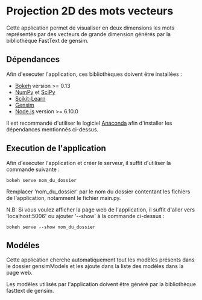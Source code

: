 # Projection 2D des mots vecteurs 

Cette application permet de visualiser en deux dimensions les mots représentés par des vecteurs de grande dimension générés par la bibliothèque FastText de gensim.

## Dépendances

Afin d'executer l'application, ces bibliothèques doivent être installées :

* [Bokeh](https://bokeh.pydata.org/) version >= 0.13
* [NumPy](http://www.numpy.org/) et [SciPy](https://www.scipy.org/)
* [Scikit-Learn](http://scikit-learn.org/)
* [Gensim](https://radimrehurek.com/gensim/index.html)
* [Node.js](https://nodejs.org/) version >= 6.10.0

Il est recommandé d'utiliser le logiciel [Anaconda](https://www.anaconda.com/) afin d'installer les dépendances mentionnés ci-dessus.

## Execution de l'application

Afin d'executer l'application et créer le serveur, il suffit d'utiliser la commande suivante :
```
bokeh serve nom_du_dossier
```
Remplacer 'nom_du_dossier' par le nom du dossier contentant les fichiers de l'application, notamment le fichier main.py.

N.B: Si vous voulez afficher la page web de l'application, il suffit d'aller vers 'localhost:5006' ou ajouter '--show' à la commande ci-dessus : 
```
bokeh serve --show nom_du_dossier
```
## Modéles

Cette application cherche automatiquement tout les modèles présents dans le dossier gensimModels et les ajoute dans la liste des modèles dans la page web.

Les modèles utilisés par l'application doivent être généré par la bibliothèque fasttext de gensim.
